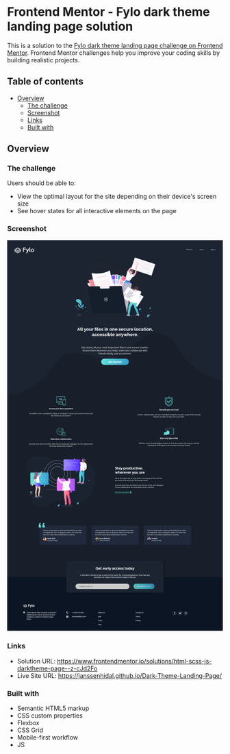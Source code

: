 # Frontend Mentor - Fylo dark theme landing page solution

This is a solution to the [Fylo dark theme landing page challenge on Frontend Mentor](https://www.frontendmentor.io/challenges/fylo-dark-theme-landing-page-5ca5f2d21e82137ec91a50fd). Frontend Mentor challenges help you improve your coding skills by building realistic projects. 

## Table of contents

- [Overview](#overview)
  - [The challenge](#the-challenge)
  - [Screenshot](#screenshot)
  - [Links](#links)
  - [Built with](#built-with)

## Overview

### The challenge

Users should be able to:

- View the optimal layout for the site depending on their device's screen size
- See hover states for all interactive elements on the page

### Screenshot

![](./full-page.png)

### Links

- Solution URL: https://www.frontendmentor.io/solutions/html-scss-js-darktheme-page--z-cJd2Fo
- Live Site URL: https://janssenhidal.github.io/Dark-Theme-Landing-Page/


### Built with

- Semantic HTML5 markup
- CSS custom properties
- Flexbox
- CSS Grid
- Mobile-first workflow
- JS